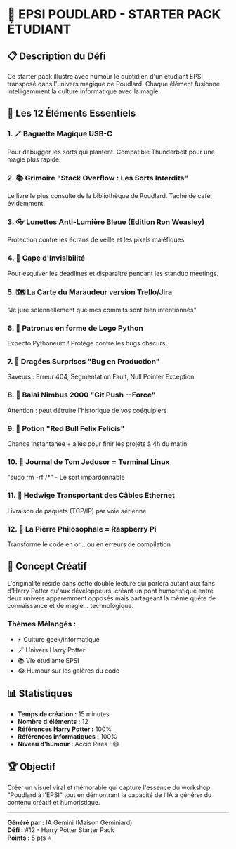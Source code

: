 # 🎒 EPSI POUDLARD - STARTER PACK ÉTUDIANT

## 📋 Description du Défi

Ce starter pack illustre avec humour le quotidien d'un étudiant EPSI transposé dans l'univers magique de Poudlard. Chaque élément fusionne intelligemment la culture informatique avec la magie.

## 🎯 Les 12 Éléments Essentiels

### 1. 🪄 Baguette Magique USB-C
Pour debugger les sorts qui plantent. Compatible Thunderbolt pour une magie plus rapide.

### 2. 📚 Grimoire "Stack Overflow : Les Sorts Interdits"
Le livre le plus consulté de la bibliothèque de Poudlard. Taché de café, évidemment.

### 3. 👓 Lunettes Anti-Lumière Bleue (Édition Ron Weasley)
Protection contre les écrans de veille et les pixels maléfiques.

### 4. 🥷 Cape d'Invisibilité
Pour esquiver les deadlines et disparaître pendant les standup meetings.

### 5. 🗺️ La Carte du Maraudeur version Trello/Jira
"Je jure solennellement que mes commits sont bien intentionnés"

### 6. 🐍 Patronus en forme de Logo Python
Expecto Pythoneum ! Protège contre les bugs obscurs.

### 7. 🍬 Dragées Surprises "Bug en Production"
Saveurs : Erreur 404, Segmentation Fault, Null Pointer Exception

### 8. 🧹 Balai Nimbus 2000 "Git Push --Force"
Attention : peut détruire l'historique de vos coéquipiers

### 9. 🧪 Potion "Red Bull Felix Felicis"
Chance instantanée + ailes pour finir les projets à 4h du matin

### 10. 📓 Journal de Tom Jedusor = Terminal Linux
"sudo rm -rf /*" - Le sort impardonnable

### 11. 🦉 Hedwige Transportant des Câbles Ethernet
Livraison de paquets (TCP/IP) par voie aérienne

### 12. 💎 La Pierre Philosophale = Raspberry Pi
Transforme le code en or... ou en erreurs de compilation

## 🎨 Concept Créatif

L'originalité réside dans cette double lecture qui parlera autant aux fans d'Harry Potter qu'aux développeurs, créant un pont humoristique entre deux univers apparemment opposés mais partageant la même quête de connaissance et de magie... technologique.

### Thèmes Mélangés :
- ⚡ Culture geek/informatique
- 🪄 Univers Harry Potter
- 📚 Vie étudiante EPSI
- 😂 Humour sur les galères du code

## 📊 Statistiques

- **Temps de création :** 15 minutes
- **Nombre d'éléments :** 12
- **Références Harry Potter :** 100%
- **Références informatiques :** 100%
- **Niveau d'humour :** Accio Rires ! 😄

## 🏆 Objectif

Créer un visuel viral et mémorable qui capture l'essence du workshop "Poudlard à l'EPSI" tout en démontrant la capacité de l'IA à générer du contenu créatif et humoristique.

---

**Généré par :** IA Gemini (Maison Géminiard)  
**Défi :** #12 - Harry Potter Starter Pack  
**Points :** 5 pts ⭐


